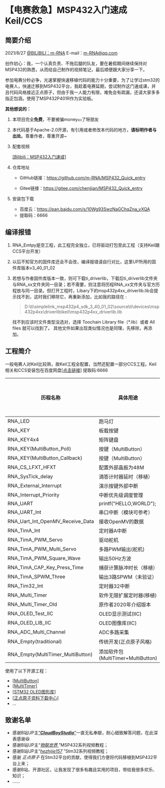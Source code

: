 # 【电赛救急】MSP432入门速成 Keil/CCS 

## 简要介绍
2021/8/27  [@BILIBILI：m-RNA](https://space.bilibili.com/41224928  "@BILIBILI：m-RNA 个人主页")   E-mail：m-RNA@qq.com 

创作初心：我，一个认真负责、不拖后腿的队友，要在暑假期间继续保持对MSP432的熟悉，从而给自己制作的视频笔记，最后顺便跟大家分享一下。

参加电赛分秒必争，光速掌握快速移植代码的能力十分重要，为了让学过stm32的电赛人，快速迁移到MSP432平台，我趁着电赛延期，尝试制作这门速成课，并且代码风格接近正点原子，但由于我一人能力有限，难免会有疏漏，还请大家多多指正包涵。使用了MSP432P401R作为实验板。 

**其他想说的：**

1. 本项目完全**免费**，不要被骗money💴了呀朋友
2. 本代码基于Apache-2.0开源，有引用或者修改本代码的地方，**请标明作者与出处**。尊重作者，尊重开源~  
3. 配套视频  
   
   [[Bilibili：MSP432入门速成]](https://www.bilibili.com/video/BV1Rb4y1z7KJ "Bilibili: MSP432入门速成") 
   
4. 仓库地址  
      - GitHub链接：https://github.com/m-RNA/MSP432_Quick_entry  
      
      - Gitee链接：https://gitee.com/chenjjian/MSP432_Quick_entry  
5. 安装包下载
      - 百度云：https://pan.baidu.com/s/10Wg93SwzNaGChqZna_vXQA  
      - 提取码：6666


## 编译报错
1. RNA_Emtpy是空工程，此工程完全独立，已将驱动打包至此工程（支持Keil跟CCS平台开发）

2. 以后不知官方的固件库还会不会改，编译报错请自行对比，这里UP所用的固件库版本v3_40_01_02

3. 若想与作者固件库版本一致，则可下载ti_driverlib，下载后ti_driverlib文件夹与RNA_xx文件夹同一目录；若不需要，则注意将历程RNA_xx文件夹与官方历程放与同一目录。但打开工程时，Libary下的msp432p4xx_driverlib.lib会提示找不到，这时我们移除它，再重新添加，比如我的路径在 :

   > D:\ti\simplelink_msp432p4_sdk_3_40_01_02\source\ti\devices\msp432p4xx\driverlib\keil\msp432p4xx_driverlib.lib

   找不到应该时文件类型没选对，选择 Toochain Library file（*.lib）或者 All files 就可以找到了。  其他文件如果出现类似情况也是同理，先移除，再添加。   
   


## 工程简介
​        一般电赛人对Keil比较熟，故Keil工程全配置，当然还配置一部分CCS工程。Keil相关和CCS安装包在百度网盘[[点击链接]](https://pan.baidu.com/s/10Wg93SwzNaGChqZna_vXQA) 提取码:6666

| 历程名称                          | 具体用途                           | 包含CCS工程 | 包含Keil工程 |
| --------------------------------- | ---------------------------------- | ----------- | ------------ |
| RNA_LED                           | 跑马灯                             |             | ✔            |
| RNA_KEY                           | 板载按键                           |             | ✔            |
| RNA_KEY4x4                        | 矩阵键盘                           |             | ✔            |
| RNA_KEY(MultiButton_Poll)         | 按键（MultiButton）                | ✔           | ✔            |
| RNA_KEY(MultiButton_Callback)     | 按键（MultiButton）                | ✔           | ✔            |
| RNA_CS_LFXT_HFXT                  | 配置外部晶振为48M                  |             | ✔            |
| RNA_SysTick_delay                 | 滴答计时器延时（移植）             |             | ✔            |
| RNA_External_Interrupt            | 演示按键外部中断                   |             | ✔            |
| RNA_Interrupt_Priority            | 中断优先级调度管理                 |             | ✔            |
| RNA_UART                          | printf("HELLO,WORLD");             | ✔           | ✔            |
| RNA_UART_Int                      | 串口中断（模块可参考）             |             | ✔            |
| RNA_Uart_Int_OpenMV_Receive_Data  | 接收OpenMV的数据                   |             | ✔            |
| RNA_TimA_Int                      | 定时器A中断                        | ✔           | ✔            |
| RNA_TimA_PWM_Servo                | 驱动舵机                           | ✔           | ✔            |
| RNA_TimA_PWM_Multi_Servo          | 多路PWM输出(舵机)                  | ✔           | ✔            |
| RNA_TimA_PWM_Square_Wave          | 输出50Hz方波                       | ✔           | ✔            |
| RNA_TimA_CAP_Key_Press_Time       | 捕获计算脉冲时长（移植）           | ✔           | ✔            |
| RNA_TimA_SPWM_Three               | 输出3路SPWM（未验证）              |             | ✔            |
| RNA_Tim32_Int                     | 定时器32中断                       |             | ✔            |
| RNA_Multi_Timer                   | 软件无限扩展定时器(移植)           | ✔           | ✔            |
| RNA_Multi_Timer_Old               | 原作者2020年介绍版本               |             | ✔            |
| RNA_OLED_Test_IIC                 | OLED显示测试(IIC)                  | ✔           | ✔            |
| RNA_OLED_LIB_IIC                  | OLED图像库(IIC)                    | ✔           | ✔            |
| RNA_ADC_Multi_Channel             | ADC多路采集                        | ✔           | ✔            |
| RNA_Empty(traditional)            | 传统开发(正点原子风格)             | ⭕           | ✔            |
| RNA_Empty(MultiTimer_MultiButton) | 添加软件包(MultiTimer+MultiButton) | ⭕           | ✔            |

使用了以下开源工程：

- [[MultiButton]](https://github.com/0x1abin/MultiButton  "@GitHub： MultiButton")
- [[MultiTimer]](https://github.com/0x1abin/MultiTimer  "@GitHub： MultiTimer")
- [[STM32 OLED图形库]](https://github.com/hello-myj/stm32_oled  "@GitHub： STM32 OLED图形库")
- [[正点原子资料下载中心]](http://www.openedv.com/docs/index.html)
- ...

## 致谢名单
- 感谢B站UP主[“***CloudBoyStudio***”](https://space.bilibili.com/72364842 )一直无私奉献，耐心细致解答问题，在此深表感谢😆
- 感谢B站UP主“[*物联世界* ](https://space.bilibili.com/434210374/)”MSP432系列视频教程；
- 感谢B站UP主“[*hezhijie157*](https://space.bilibili.com/203095676) ”Stm32系列视频教程；
- 感谢 *正点原子* 在Stm32平台的贡献，使得我们方便将代码移植到MSP432平台上来；
- 感谢B站、开源社区，让我发现了很多有趣且实用的项目，带给我很多欢乐、知识；
- ......